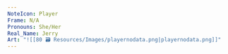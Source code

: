 ```yaml
---
NoteIcon: Player
Frame: N/A
Pronouns: She/Her
Real_Name: Jerry
Art: "![[80 🗃️ Resources/Images/playernodata.png|playernodata.png]]"
---
```

